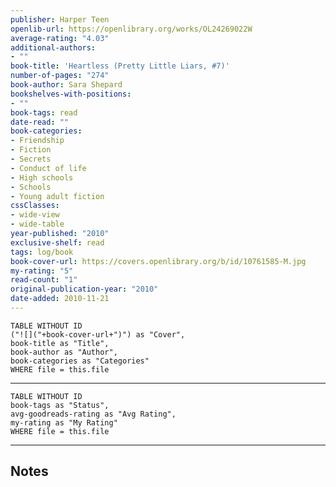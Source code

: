 ```yaml
---
publisher: Harper Teen
openlib-url: https://openlibrary.org/works/OL24269022W
average-rating: "4.03"
additional-authors:
- ""
book-title: 'Heartless (Pretty Little Liars, #7)'
number-of-pages: "274"
book-author: Sara Shepard
bookshelves-with-positions:
- ""
book-tags: read
date-read: ""
book-categories:
- Friendship
- Fiction
- Secrets
- Conduct of life
- High schools
- Schools
- Young adult fiction
cssClasses:
- wide-view
- wide-table
year-published: "2010"
exclusive-shelf: read
tags: log/book
book-cover-url: https://covers.openlibrary.org/b/id/10761585-M.jpg
my-rating: "5"
read-count: "1"
original-publication-year: "2010"
date-added: 2010-11-21
---
```


```dataview
TABLE WITHOUT ID
("![]("+book-cover-url+")") as "Cover",
book-title as "Title",
book-author as "Author",
book-categories as "Categories"
WHERE file = this.file
```
---
```dataview
TABLE WITHOUT ID
book-tags as "Status",
avg-goodreads-rating as "Avg Rating",
my-rating as "My Rating"
WHERE file = this.file
```
---
## Notes


